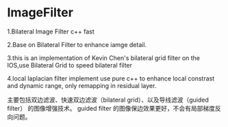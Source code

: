 # ImageFilter

1.Bilateral Image Filter
  c++ fast 


2.Base on Bilateral Filter to enhance iamge detail.


3.this is an implementation of Kevin Chen's bilateral grid filter on the IOS,use Bilateral Grid to speed bilateral filter

4.local laplacian filter implement use pure c++ to enhance local constrast and dynamic range, only remapping in residual layer.

主要包括双边滤波、快速双边滤波（bilateral grid）、以及导线滤波（guided filter） 的图像增强技术。
guided filter 的图像保边效果更好，不会有局部梯度反向问题。
